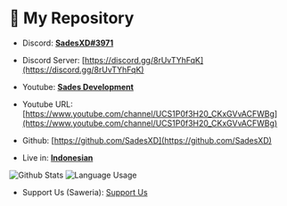 # 📂 My Repository

- Discord: <b><u>SadesXD#3971</u></b>

- Discord Server: [https://discord.gg/8rUvTYhFqK](https://discord.gg/8rUvTYhFqK)

- Youtube: <b><u>Sades Development</u></b>

- Youtube URL: [https://www.youtube.com/channel/UCS1P0f3H20_CKxGVvACFWBg](https://www.youtube.com/channel/UCS1P0f3H20_CKxGVvACFWBg)
- Github: [https://github.com/SadesXD](https://github.com/SadesXD)

- Live in: <b><u>Indonesian</u></b>

![Github Stats](https://github-readme-stats.vercel.app/api?username=sadesxd&show_icons=true&theme=midnight-purple)
![Language Usage](https://github-readme-stats.vercel.app/api/top-langs/?username=sadesxd&layout=compact&theme=midnight-purple)

- Support Us (Saweria): [Support Us](https://saweria.co/sadesxd)
